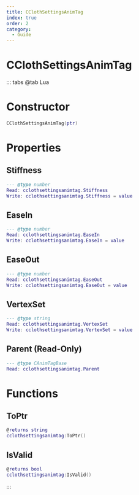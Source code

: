 ```yaml
---
title: CClothSettingsAnimTag
index: true
order: 2
category:
  - Guide
---
```


# CClothSettingsAnimTag

::: tabs
@tab Lua
# Constructor
```lua
CClothSettingsAnimTag(ptr)
```
# Properties
## Stiffness 
```lua
--- @type number
Read: cclothsettingsanimtag.Stiffness
Write: cclothsettingsanimtag.Stiffness = value
```
## EaseIn 
```lua
--- @type number
Read: cclothsettingsanimtag.EaseIn
Write: cclothsettingsanimtag.EaseIn = value
```
## EaseOut 
```lua
--- @type number
Read: cclothsettingsanimtag.EaseOut
Write: cclothsettingsanimtag.EaseOut = value
```
## VertexSet 
```lua
--- @type string
Read: cclothsettingsanimtag.VertexSet
Write: cclothsettingsanimtag.VertexSet = value
```
## Parent (Read-Only)
```lua
--- @type CAnimTagBase
Read: cclothsettingsanimtag.Parent
```
# Functions
## ToPtr
```lua
@returns string
cclothsettingsanimtag:ToPtr()
```
## IsValid
```lua
@returns bool
cclothsettingsanimtag:IsValid()
```

:::